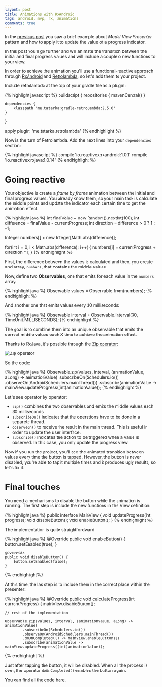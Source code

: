```yaml
---
layout: post
title: Animations with RxAndroid
tags: android, mvp, rx, animations
comments: true
---
```


In the [previous post]({{site.url}}/post/android-mvp) you saw a brief example about *Model View Presenter* pattern and how to apply it to update the value of a progress indicator.

In this post you'll go further and will animate the transition between the initial and final progress values and will include a couple o new functions to your view.

<!--break-->

In order to achieve the animation you'll use a functional-reactive approach through [RxAndroid](https://github.com/ReactiveX/RxAndroid) and [Retrolambda](https://github.com/orfjackal/retrolambda), so let's add them to your project.

Include retrolambda at the top of your gradle file as a plugin:

{% highlight javascript %}
buildscript {
    repositories {
        mavenCentral()
    }

    dependencies {
        classpath 'me.tatarka:gradle-retrolambda:2.5.0'
    }
}

apply plugin: 'me.tatarka.retrolambda'
{% endhighlight %}

Now is the turn of Retrolambda. Add the next lines into your `dependencies` section:

{% highlight javascript %}
compile 'io.reactivex:rxandroid:1.0.1'
compile 'io.reactivex:rxjava:1.0.14'
{% endhighlight %}

# Going reactive

Your objective is create a *frame by frame* animation between the initial and final progress values. You already know them, so your main task is calculate the middle points and update the indicator each certain time to get the animation effect.

{% highlight java %}
int finalValue = new Random().nextInt(100);
int difference = finalValue - currentProgress;
int direction = difference > 0 ? 1 : -1;

Integer numbers[] = new Integer[Math.abs(difference)];

for(int i = 0; i < Math.abs(difference); i++) {
    numbers[i] = currentProgress + direction * i;
}
{% endhighlight %}

First, the difference between the values is calculated and then, you create and array, `numbers`, that contains the middle values.

Now, define two **Observables**, one that emits for each value in the `numbers` array:

{% highlight java %}
Observable<Integer> values = Observable.from(numbers);
{% endhighlight %}

And another one that emits values every 30 milliseconds:

{% highlight java %}
Observable<Long> interval = Observable.interval(30, TimeUnit.MILLISECONDS);
{% endhighlight %}

The goal is to combine them into an unique observable that emits the correct middle values each X time to achieve the animation effect.

Thanks to RxJava, it's possible through the [Zip operator](http://reactivex.io/documentation/operators/zip.html):

![Zip operator]({{site.url}}/img/zip.png)

So the code:

{% highlight java %}
Observable.zip(values, interval, (animationValue, aLong) -> animationValue)
        .subscribeOn(Schedulers.io())
        .observeOn(AndroidSchedulers.mainThread())
        .subscribe(animationValue -> mainView.updateProgress((int)animationValue));
{% endhighlight %}

Let's see operator by operator:

+ `zip()` combines the two observables and emits the middle values each 30 milliseconds.
+ `subscribeOn()` indicates that the operations have to be done in a separete thread.
+ `observeOn()` to receive the result in the main thread. This is useful in order to update the user interface.
+ `subscribe()` indicates the action to be triggered when a value is observed. In this case, you only update the progress view.

Now if you run the project, you'll see the animated transition between values every time the button is tapped. However, the button is never disabled, you're able to tap it multiple times and it produces ugly results, so let's fix it.

# Final touches

You need a mechanisms to disable the button while the animation is running. The first step is include the new functions in the View definition:

{% highlight java %}
public interface MainView {
    void updateProgress(int progress);
    void disableButton();
    void enableButton();
}
{% endhighlight %}

The implementation is quite straightfordward

{% highlight java %}
 @Override
    public void enableButton() {
        button.setEnabled(true);
    }

    @Override
    public void disableButton() {
        button.setEnabled(false);
    }
{% endhighlight%}

At this time, the las step is to include them in the correct place within the presenter:

{% highlight java %}
@Override
public void calculateProgress(int currentProgress) {
    mainView.disableButton();

    // rest of the implementation

    Observable.zip(values, interval, (animationValue, aLong) -> animationValue)
            .subscribeOn(Schedulers.io())
            .observeOn(AndroidSchedulers.mainThread())
            .doOnCompleted(() -> mainView.enableButton())
            .subscribe(animationValue -> mainView.updateProgress((int)animationValue));
{% endhighlight %}

Just after tapping the button, it will be disabled. When all the process is over, the operator `doOnCompleted()` enables the button again.

You can find all the code [here](https://github.com/danilao/android-mvp-rx-animation-example).
